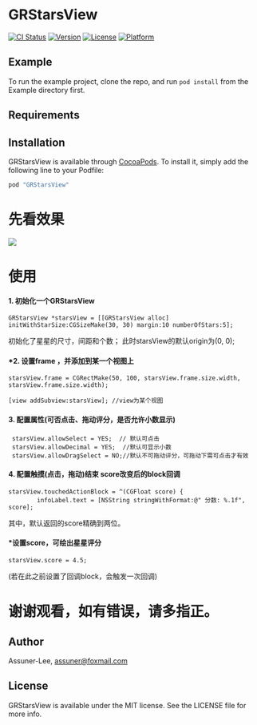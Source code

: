 # GRStarsView

[![CI Status](http://img.shields.io/travis/Assuner-Lee/GRStarsView.svg?style=flat)](https://travis-ci.org/Assuner-Lee/GRStarsView)
[![Version](https://img.shields.io/cocoapods/v/GRStarsView.svg?style=flat)](http://cocoapods.org/pods/GRStarsView)
[![License](https://img.shields.io/cocoapods/l/GRStarsView.svg?style=flat)](http://cocoapods.org/pods/GRStarsView)
[![Platform](https://img.shields.io/cocoapods/p/GRStarsView.svg?style=flat)](http://cocoapods.org/pods/GRStarsView)

## Example

To run the example project, clone the repo, and run `pod install` from the Example directory first.

## Requirements

## Installation

GRStarsView is available through [CocoaPods](http://cocoapods.org). To install
it, simply add the following line to your Podfile:

```ruby
pod "GRStarsView"
```
# 先看效果

![](http://upload-images.jianshu.io/upload_images/4133010-c9d931b71a4d866c.gif?imageMogr2/auto-orient/strip)
# 使用
#### 1. 初始化一个GRStarsView
```
GRStarsView *starsView = [[GRStarsView alloc] initWithStarSize:CGSizeMake(30, 30) margin:10 numberOfStars:5];
```
初始化了星星的尺寸，间距和个数；
此时starsView的默认origin为(0, 0);
#### *2. 设置frame ，并添加到某一个视图上

```
starsView.frame = CGRectMake(50, 100, starsView.frame.size.width, starsView.frame.size.width);
```
```
[view addSubview:starsView]; //view为某个视图
```
#### 3. 配置属性(可否点击、拖动评分，是否允许小数显示)
```
 starsView.allowSelect = YES;  // 默认可点击
 starsView.allowDecimal = YES;  //默认可显示小数
 starsView.allowDragSelect = NO;//默认不可拖动评分，可拖动下需可点击才有效
```
#### 4.  配置触摸(点击，拖动)结束 score改变后的block回调
```
starsView.touchedActionBlock = ^(CGFloat score) {
        infoLabel.text = [NSString stringWithFormat:@" 分数: %.1f", score];
```
其中，默认返回的score精确到两位。
#### *设置score，可绘出星星评分
```
starsView.score = 4.5;
```
(若在此之前设置了回调block，会触发一次回调)
# 谢谢观看，如有错误，请多指正。
## Author

Assuner-Lee, assuner@foxmail.com

## License

GRStarsView is available under the MIT license. See the LICENSE file for more info.
